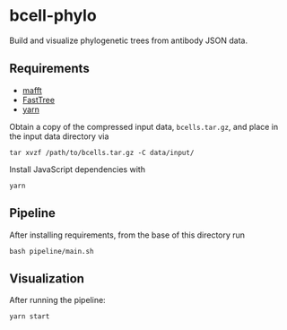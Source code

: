 # bcell-phylo

Build and visualize phylogenetic trees from antibody JSON data.

## Requirements

- [mafft](https://mafft.cbrc.jp/alignment/software/)
- [FastTree](http://www.microbesonline.org/fasttree/)
- [yarn](https://yarnpkg.com/en/)

Obtain a copy of the compressed input data, `bcells.tar.gz`, and place in the input data directory via

```
tar xvzf /path/to/bcells.tar.gz -C data/input/
```

Install JavaScript dependencies with

```
yarn
```

## Pipeline

After installing requirements, from the base of this directory run

```
bash pipeline/main.sh
```

## Visualization

After running the pipeline:

```
yarn start
```

